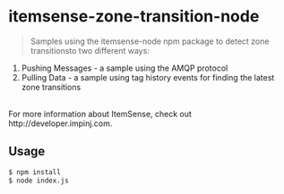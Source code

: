 # itemsense-zone-transition-node
> Samples using the itemsense-node npm package to detect zone transitionsto two different ways:
<ol>
 <li>Pushing Messages - a sample using the AMQP protocol </li>
<li>Pulling Data - a sample using tag history events for finding the latest zone transitions</li>
</ol>

<br/>
For more information about ItemSense, check out http://developer.impinj.com.

## Usage
```bash
$ npm install
$ node index.js
```
